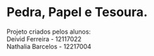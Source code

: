# Pedra, Papel e Tesoura. 

Projeto criados pelos alunos: \
Deivid Ferreira - 12117022 \
Nathalia Barcelos - 12217004

